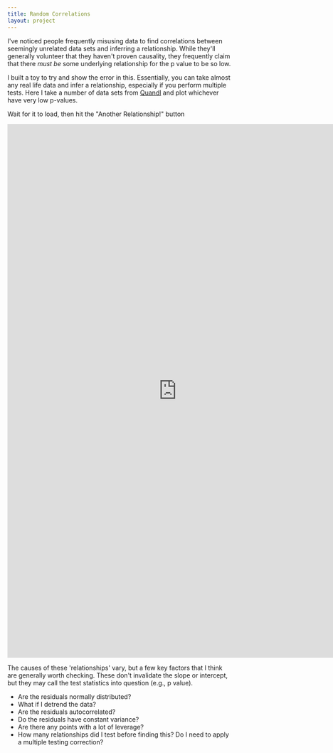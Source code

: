 ```yaml
---
title: Random Correlations
layout: project
---
```

I've noticed people frequently misusing data to find correlations between seemingly unrelated data sets and inferring a relationship. While they'll generally volunteer that they haven't proven causality, they frequently claim that there *must be* some underlying relationship for the p value to be so low. 

I built a toy to try and show the error in this. Essentially, you can take almost any real life data and infer a relationship, especially if you perform multiple tests. Here I take a number of data sets from [Quandl](quandl.com) and plot whichever have very low p-values.

Wait for it to load, then hit the "Another Relationship!" button

<iframe width="760" height="1200" frameborder="0" src="https://sameermanek.shinyapps.io/Correlations/"></iframe>
 
The causes of these 'relationships' vary, but a few key factors that I think are generally worth checking. These don't invalidate the slope or intercept, but they may call the test statistics into question (e.g., p value). 

* Are the residuals normally distributed?
* What if I detrend the data?
* Are the residuals autocorrelated?
* Do the residuals have constant variance?
* Are there any points with a lot of leverage?
* How many relationships did I test before finding this? Do I need to apply a multiple testing correction?
